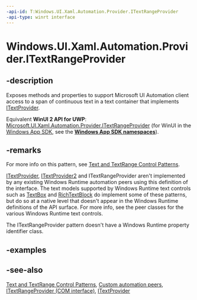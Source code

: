 ```yaml
---
-api-id: T:Windows.UI.Xaml.Automation.Provider.ITextRangeProvider
-api-type: winrt interface
---
```


<!-- Interface syntax.
public interface ITextRangeProvider : 
-->

# Windows.UI.Xaml.Automation.Provider.ITextRangeProvider

## -description
Exposes methods and properties to support Microsoft UI Automation client access to a span of continuous text in a text container that implements [ITextProvider](itextprovider.md).

Equivalent **WinUI 2 API for UWP**: [Microsoft.UI.Xaml.Automation.Provider.ITextRangeProvider](/windows/winui/api/microsoft.ui.xaml.automation.provider.itextrangeprovider) (for WinUI in the [Windows App SDK](/windows/apps/windows-app-sdk/), see the **[Windows App SDK namespaces](/windows/windows-app-sdk/api/winrt/)**).

## -remarks
For more info on this pattern, see [Text and TextRange Control Patterns](/windows/desktop/WinAuto/uiauto-implementingtextandtextrange).

[ITextProvider](itextprovider.md), [ITextProvider2](itextprovider2.md) and ITextRangeProvider aren't implemented by any existing Windows Runtime automation peers using this definition of the interface. The text models supported by Windows Runtime text controls such as [TextBox](../windows.ui.xaml.controls/textbox.md) and [RichTextBlock](../windows.ui.xaml.controls/richtextblock.md) do implement some of these patterns, but do so at a native level that doesn't appear in the Windows Runtime definitions of the API surface. For more info, see the peer classes for the various Windows Runtime text controls.

The ITextRangeProvider pattern doesn't have a Windows Runtime property identifier class.

## -examples

## -see-also
[Text and TextRange Control Patterns](/windows/desktop/WinAuto/uiauto-implementingtextandtextrange), [Custom automation peers](/windows/uwp/accessibility/custom-automation-peers), [ITextRangeProvider (COM interface)](/windows/desktop/api/uiautomationcore/nn-uiautomationcore-itextrangeprovider), [ITextProvider](itextprovider.md)
